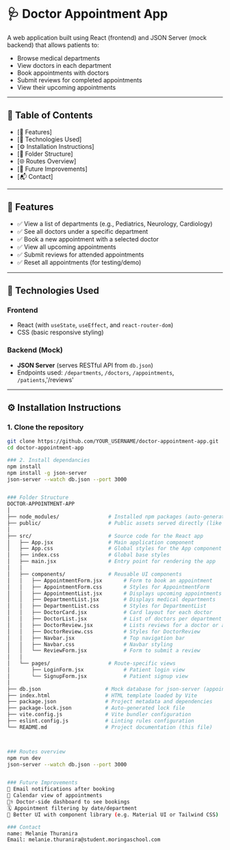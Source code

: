 # 🩺 Doctor Appointment App

A web application built using React (frontend) and JSON Server (mock backend) that allows patients to:

- Browse medical departments
- View doctors in each department
- Book appointments with doctors
- Submit reviews for completed appointments
- View their upcoming appointments

---

## 📁 Table of Contents

- [🚀 Features]
- [🧰 Technologies Used]
- [⚙️ Installation Instructions]
- [📂 Folder Structure]
- [🌐 Routes Overview]
- [🧪 Future Improvements]
- [📬 Contact]

---

## 🚀 Features

- ✅ View a list of departments (e.g., Pediatrics, Neurology, Cardiology)
- ✅ See all doctors under a specific department
- ✅ Book a new appointment with a selected doctor
- ✅ View all upcoming appointments
- ✅ Submit reviews for attended appointments
- ✅ Reset all appointments (for testing/demo)

---

## 🧰 Technologies Used

### Frontend
- React (with `useState`, `useEffect`, and `react-router-dom`)
- CSS (basic responsive styling)

### Backend (Mock)
- **JSON Server** (serves RESTful API from `db.json`)
- Endpoints used: `/departments`, `/doctors`, `/appointments`, `/patients`,'/reviews'

---


## ⚙️ Installation Instructions

### 1. Clone the repository

```bash
git clone https://github.com/YOUR_USERNAME/doctor-appointment-app.git
cd doctor-appointment-app

### 2. Install dependancies
npm install
npm install -g json-server
json-server --watch db.json --port 3000


### Folder Structure
DOCTOR-APPOINTMENT-APP
│
├── node_modules/                # Installed npm packages (auto-generated)
├── public/                      # Public assets served directly (like favicon, images, etc.)
│
├── src/                         # Source code for the React app
│   ├── App.jsx                  # Main application component
│   ├── App.css                  # Global styles for the App component
│   ├── index.css                # Global base styles
│   ├── main.jsx                 # Entry point for rendering the app
│   │
│   ├── components/              # Reusable UI components
│   │   ├── AppointmentForm.jsx       # Form to book an appointment
│   │   ├── AppointmentForm.css       # Styles for AppointmentForm
│   │   ├── AppointmentList.jsx       # Displays upcoming appointments
│   │   ├── DepartmentList.jsx        # Displays medical departments
│   │   ├── DepartmentList.css        # Styles for DepartmentList
│   │   ├── DoctorCard.jsx            # Card layout for each doctor
│   │   ├── DoctorList.jsx            # List of doctors per department
│   │   ├── DoctorReview.jsx          # Lists reviews for a doctor or appointment
│   │   ├── DoctorReview.css          # Styles for DoctorReview
│   │   ├── Navbar.jsx                # Top navigation bar
│   │   ├── Navbar.css                # Navbar styling
│   │   └── ReviewForm.jsx            # Form to submit a review
│   │
│   └── pages/                   # Route-specific views
│       ├── LoginForm.jsx             # Patient login view
│       └── SignupForm.jsx            # Patient signup view
│
├── db.json                     # Mock database for json-server (appointments, doctors, users)
├── index.html                  # HTML template loaded by Vite
├── package.json                # Project metadata and dependencies
├── package-lock.json           # Auto-generated lock file
├── vite.config.js              # Vite bundler configuration
├── eslint.config.js            # Linting rules configuration
└── README.md                   # Project documentation (this file)



### Routes overview
npm run dev
json-server --watch db.json --port 3000


### Future Improvements
📧 Email notifications after booking
📅 Calendar view of appointments
👩‍⚕️ Doctor-side dashboard to see bookings
🗓 Appointment filtering by date/department
🎨 Better UI with component library (e.g. Material UI or Tailwind CSS)

### Contact
name: Melanie Thuranira
Email: melanie.thuranira@student.moringaschool.com
